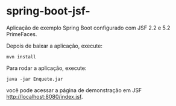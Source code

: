 # spring-boot-jsf-
Aplicação de exemplo Spring Boot configurado com JSF 2.2 e 5.2 PrimeFaces.

Depois de baixar a aplicação, execute:

`mvn install`

Para rodar a aplicação, execute:

`java -jar Enquete.jar`

você pode acessar a página de demonstração em JSF [http://localhost:8080/index.jsf](http://localhost:8080/index.jsf).



